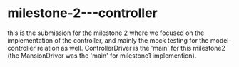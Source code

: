 # milestone-2---controller
this is the submission for the milestone 2 where we focused on the implementation of the controller, and mainly the mock testing for the model-controller relation as well.
ControllerDriver is the 'main' for this milestone2 (the MansionDriver was the 'main' for milestone1 implemention).
